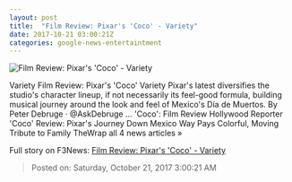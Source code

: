 ```yaml
---
layout: post
title:  "Film Review: Pixar's 'Coco' - Variety"
date: 2017-10-21 03:00:21Z
categories: google-news-entertaintment
---
```


![Film Review: Pixar's 'Coco' - Variety](https://pmcvariety.files.wordpress.com/2017/10/coco.jpg?w=700&h=393&crop=1)

Variety Film Review: Pixar's 'Coco' Variety Pixar's latest diversifies the studio's character lineup, if not necessarily its feel-good formula, building musical journey around the look and feel of Mexico's Día de Muertos. By Peter Debruge · @AskDebruge ... 'Coco': Film Review Hollywood Reporter 'Coco' Review: Pixar's Journey Down Mexico Way Pays Colorful, Moving Tribute to Family TheWrap all 4 news articles »


Full story on F3News: [Film Review: Pixar's 'Coco' - Variety](http://www.f3nws.com/n/BRU2zG)

> Posted on: Saturday, October 21, 2017 3:00:21 AM
